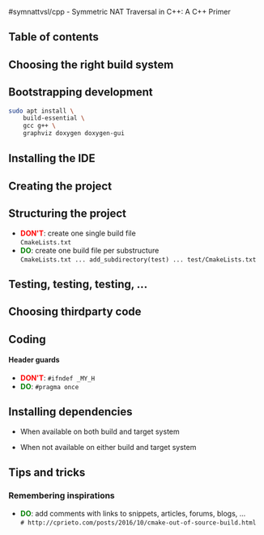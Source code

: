 <style>
.dont {color: red;   font-weight: bold;}
.do   {color: green; font-weight: bold;}
</style>

#symnattvsl/cpp - Symmetric NAT Traversal in C++: A C++ Primer

## Table of contents

## Choosing the right build system

## Bootstrapping development

```bash
sudo apt install \
    build-essential \
    gcc g++ \
    graphviz doxygen doxygen-gui
```

## Installing the IDE

## Creating the project

## Structuring the project

- <span class="dont">DON'T</span>: create one single build file</br>
  `CmakeLists.txt`
- <span class="do">DO</span>: create one build file per substructure</br>
  `CmakeLists.txt ... add_subdirectory(test) ... test/CmakeLists.txt`

## Testing, testing, testing, ...

## Choosing thirdparty code

## Coding

#### Header guards

- <span class="dont">DON'T</span>: `#ifndef _MY_H`
- <span class="do">DO</span>: `#pragma once`

## Installing dependencies

- When available on both build and target system

- When not available on either build and target system

## Tips and tricks

### Remembering inspirations
- <span class="do">DO</span>: add comments with links to snippets, articles, forums, blogs, ...</br>
  `# http://cprieto.com/posts/2016/10/cmake-out-of-source-build.html`
